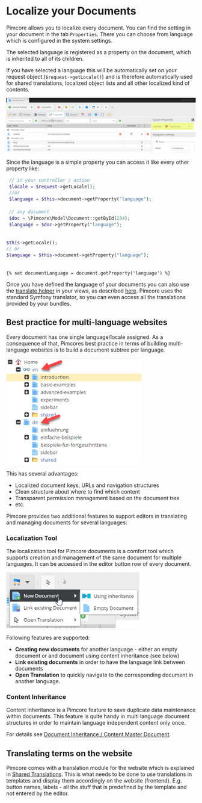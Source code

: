 # Localize your Documents

Pimcore allows you to localize every document. You can find the setting in your document in the tab `Properties`. 
There you can choose from language which is configured in the system settings.

The selected language is registered as a property on the document, which is inherited to all of its children. 

If you have selected a language this will be automatically set on your request object (`$request->getLocale()`) and is 
therefore automatically used for shared translations, localized object lists and all other localized kind of contents. 
 
![Localization Settings](../img/localization-documents.png)

Since the language is a simple property you can access it like every other property like:

```php
 // in your controller / action
 $locale = $request->getLocale(); 
 //or 
 $language = $this->document->getProperty("language");
  
 // any document
 $doc = \Pimcore\Model\Document::getById(234);
 $language = $doc->getProperty("language");
  
 ```
 
 <div class="code-section">
    
 ```php
 $this->getLocale();
 // or 
 $language = $this->document->getProperty("language");
  
 ```
 
 ```twig
 {% set documentLanguage = document.getProperty('language') %}
 ```
 
 </div>
 
Once you have defined the language of your documents you can also use the [translate helper](./04_Shared_Translations) 
in your views, as described [here](./04_Shared_Translations). Pimcore uses the standard Symfony translator, 
so you can even access all the translations provided by your bundles. 


## Best practice for multi-language websites
Every document has one single language/locale assigned. As a consequence of that, Pimcores best practice in terms of 
building multi-language websites is to build a document subtree per language. 

![Localization Language Trees](../img/localization-documents1.png)

This has several advantages:
* Localized document keys, URLs and navigation structures
* Clean structure about where to find which content
* Transparent permission management based on the document tree
* etc. 

Pimcore provides two additional features to support editors in translating and managing documents for several languages: 

### Localization Tool

The localization tool for Pimcore documents is a comfort tool which supports creation and management of the same document
 for multiple languages. It can be accessed in the editor button row of every document. 

![Localization Tool](../img/localization-documents2.png)

Following features are supported: 
* **Creating new documents** for another language - either an empty document or and document using content inheritance (see below)
* **Link existing documents** in order to have the language link between documents
* **Open Translation** to quickly navigate to the corresponding document in another language. 


### Content Inheritance
Content inheritance is a Pimcore feature to save duplicate data maintenance within documents. This feature is quite handy
in multi language document structures in order to maintain language independent content only once. 

For details see [Document Inheritance / Content Master Document](../03_Documents/11_Inheritance.md).


## Translating terms on the website
Pimcore comes with a translation module for the website which is explained in [Shared Translations](./04_Shared_Translations.md). 
This is what needs to be done to use translations in templates and display them accordingly on the website (frontend). 
E.g. button names, labels - all the stuff that is predefined by the template and not entered by the editor.

